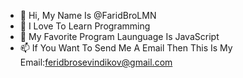 - 👋 Hi, My Name Is @FaridBroLMN 
- 👀 I Love To Learn Programming
- 🌱 My Favorite Program Launguage Is JavaScript
- 📫 If You Want To Send Me A Email Then  This Is My Email:feridbrosevindikov@gmail.com
